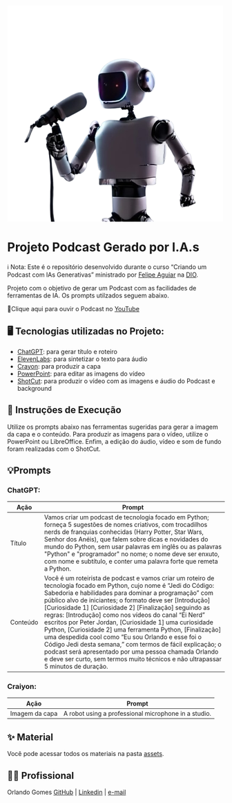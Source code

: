 ![Imagem](https://github.com/orlandoabreugomes/prompts-for-podcast-generate-ia/blob/main/assets/craiyon_111128_A_robot_using_a_professional_microphone_in_a_studio_-removebg-preview.png)

# Projeto Podcast Gerado por I.A.s

ℹ️ Nota: Este é o repositório desenvolvido durante o curso “Criando um Podcast com IAs Generativas” ministrado por [Felipe Aguiar](https://www.linkedin.com/in/felipeaguiar-exe/) na [DIO](https://web.dio.me).

Projeto com o objetivo de gerar um Podcast com as facilidades de ferramentas de IA. Os prompts utilzados seguem abaixo.

📒Clique aqui para ouvir o Podcast no [YouTube](https://youtu.be/Q2888cCgu70)

## 🖥️ Tecnologias utilizadas no Projeto:

* [ChatGPT](https://chatgpt.com/): para gerar título e roteiro
* [ElevenLabs](https://elevenlabs.io/): para sintetizar o texto para áudio
* [Crayon](https://www.craiyon.com/): para produzir a capa
* [PowerPoint](https://www.microsoft.com/pt-br/microsoft-365/powerpoint): para editar as imagens do vídeo
* [ShotCut](https://shotcut.org/): para produzir o vídeo com as imagens e áudio do Podcast e background

## 🔧 Instruções de Execução
Utilize os prompts abaixo nas ferramentas sugeridas para gerar a imagem da capa e o conteúdo. Para produzir as imagens para o vídeo, utilize o PowerPoint ou LibreOffice. Enfim, a edição do áudio, vídeo e som de fundo foram realizadas com o ShotCut.

## 💡Prompts
### ChatGPT:


|Ação      | Prompt          |
|-----------------|--------------------|
| Título | Vamos criar um podcast de tecnologia focado em Python; forneça 5 sugestões de nomes criativos, com trocadilhos nerds de franquias conhecidas (Harry Potter, Star Wars, Senhor dos Anéis), que falem sobre dicas e novidades do mundo do Python, sem usar palavras em inglês ou as palavras "Python" e "programador" no nome; o nome deve ser enxuto, com nome e subtítulo, e conter uma palavra forte que remeta a Python. |
| Conteúdo   |  Você é um roteirista de podcast e vamos criar um roteiro de tecnologia focado em Python, cujo nome é “Jedi do Código: Sabedoria e habilidades para dominar a programação” com público alvo de iniciantes; o formato deve ser [Introdução] [Curiosidade 1] [Curiosidade 2] [Finalização] seguindo as regras: [Introdução] como nos vídeos do canal “Ei Nerd” escritos por Peter Jordan, [Curiosidade 1] uma curiosidade Python, [Curiosidade 2] uma ferramenta Python, [Finalização] uma despedida cool como “Eu sou Orlando e esse foi o Código Jedi desta semana,” com termos de fácil explicação; o podcast será apresentado por uma pessoa chamada Orlando e deve ser curto, sem termos muito técnicos e não ultrapassar 5 minutos de duração.  |

### Craiyon:
|Ação      | Prompt          |
|-----------------|--------------------|
| Imagem da capa | A robot using a professional microphone in a studio.|

## ✨ Material
Você pode acessar todos os materiais na pasta [assets](https://github.com/orlandoabreugomes/prompts-for-podcast-generate-ia/tree/main/assets).



## 🙍🏽 Profissional
Orlando Gomes
[GitHub](https://github.com/orlandoabreugomes) | [Linkedin](https://www.linkedin.com/in/orlandoabreugomes/) | [e-mail](mailto:gomes.oa@gmail.com)
